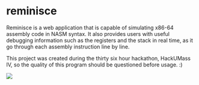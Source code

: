 # reminisce
Reminisce is a web application that is capable of simulating x86-64 assembly code in NASM syntax. 
It also provides users with useful debugging information such as the registers and the stack in real time, as it go through each assembly instruction line by line.

This project was created during the thirty six hour hackathon, HackUMass IV, so the quality of this program should be questioned before usage. :)

<image src="http://i.imgur.com/eCPcocH.png"></image>

